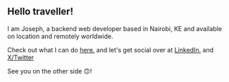 ## Hello traveller!

I am Joseph, a backend web developer based in Nairobi, KE and available on location and remotely worldwide.
    
Check out what I can do [here.](https://gurthii.github.io/) and let's get social over at [LinkedIn.](https://www.linkedin.com/in/gathii) and [X/Twitter](https://x.com/JosefEmu)

See you on the other side 🙃! 
